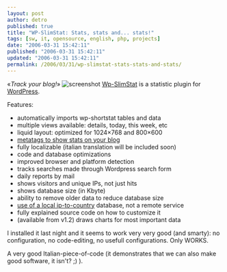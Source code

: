 ```yaml
---
layout: post
author: detro
published: true
title: "WP-SlimStat: Stats, stats and... stats!"
tags: [sw, it, opensource, english, php, projects]
date: "2006-03-31 15:42:11"
published: "2006-03-31 15:42:11"
updated: "2006-03-31 15:42:11"
permalink: /2006/03/31/wp-slimstat-stats-stats-and-stats/
---
```


&laquo;<em>Track your blog!</em>&raquo;
<img src="http://www.duechiacchiere.it/uploads/2006/03/wp-slimstat.png" alt="screenshot" />
<a href="http://www.duechiacchiere.it/wp-slimstat/">Wp-SlimStat</a> is a statistic plugin for <a href="http://www.wordpress.org/">WordPress</a>.

<!--more-->
Features:
<ul>
<li>automatically imports wp-shortstat tables and data</li>
<li>multiple views available: details, today, this week, etc</li>
<li>liquid layout: optimized for 1024×768 and 800×600</li>
<li><a title="see a demo about this feature" href="/bio/site-public-stats/">metatags to show stats on your blog</a></li>
<li>fully localizable (italian translation will be included soon)</li>
<li>code and database optimizations</li>

<li>improved browser and platform detection</li>
<li>tracks searches made through Wordpress search form</li>
<li>daily reports by mail</li>
<li>shows visitors and unique IPs, not just hits</li>
<li>shows database size (in Kbyte)</li>
<li>ability to remove older data to reduce database size</li>
<li><a title="how to obtain a fresh copy of this database" href="http://ip-to-country.webhosting.info/">use of a local ip-to-country</a> database, not a remote service</li>
<li>fully explained source code on how to customize it</li>

<li>(available from v1.2) draws charts for most important data</li>
</ul>

I installed it last night and it seems to work very very good (and smarty): no configuration, no code-editing, no usefull configurations. Only WORKS.

A very good Italian-piece-of-code (it demonstrates that we can also make good software, it isn't? ;) ).
